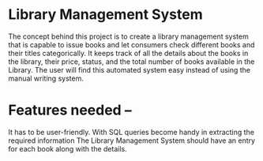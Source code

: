 # Library Management System
The concept behind this project is to create a library management system that is capable to issue books and let consumers check different books and their titles categorically. It keeps track of all the details about the books in the library, their price, status, and the total number of books available in the Library. The user will find this automated system easy instead of using the manual writing system.
# Features needed –
It has to be user-friendly.
With SQL queries become handy in extracting the required information
The Library Management System should have an entry for each book along with the details.
